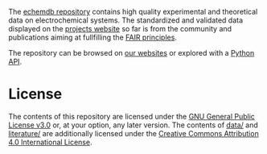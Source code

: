 The [echemdb repository](https://github.com/echemdb/website) contains high
quality experimental and theoretical data on electrochemical systems. The
standardized and validated data displayed on the [projects
website](https://echemdb.github.io/website/) so far is from the community and
publications aiming at fullfilling the [FAIR
principles](https://www.go-fair.org/fair-principles/). 

The repository can be browsed on [our
websites](https://echemdb.github.io/website/) or explored with a [Python
API](https://github.com/echemdb/echemdb).

# License

The contents of this repository are licensed under the [GNU General Public
License v3.0](./LICENSE) or, at your option, any later version.  The contents
of [data/](./data/) and [literature/](./literature/) are additionally licensed
under the [Creative Commons Attribution 4.0 International
License](https://creativecommons.org/licenses/by/4.0/).

